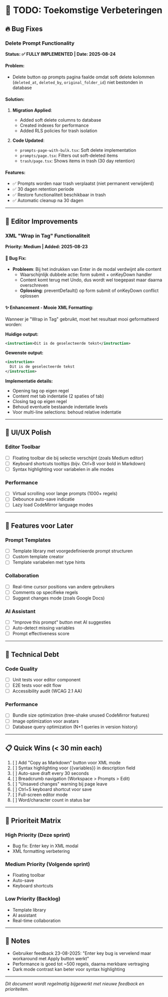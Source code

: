 # 📝 TODO: Toekomstige Verbeteringen

## 🔥 Bug Fixes

### Delete Prompt Functionality
**Status: ✅ FULLY IMPLEMENTED | Date: 2025-08-24**

#### Problem:
- Delete button op prompts pagina faalde omdat soft delete kolommen (`deleted_at`, `deleted_by`, `original_folder_id`) niet bestonden in database

#### Solution:
1. **Migration Applied**: 
   - Added soft delete columns to database
   - Created indexes for performance
   - Added RLS policies for trash isolation

2. **Code Updated**:
   - `prompts-page-with-bulk.tsx`: Soft delete implementation
   - `prompts/page.tsx`: Filters out soft-deleted items
   - `trash/page.tsx`: Shows items in trash (30 day retention)

#### Features:
- ✅ Prompts worden naar trash verplaatst (niet permanent verwijderd)
- ✅ 30 dagen retention periode
- ✅ Restore functionaliteit beschikbaar in trash
- ✅ Automatic cleanup na 30 dagen

---

## 🎯 Editor Improvements

### XML "Wrap in Tag" Functionaliteit
**Priority: Medium | Added: 2025-08-23**

#### 🐛 Bug Fix:
- **Probleem**: Bij het indrukken van Enter in de modal verdwijnt alle content
  - Waarschijnlijk dubbele actie: form submit + onKeyDown handler
  - Content komt terug met Undo, dus wordt wel toegepast maar daarna overschreven
  - **Oplossing**: preventDefault() op form submit of onKeyDown conflict oplossen

#### ✨ Enhancement - Mooie XML Formatting:
Wanneer je "Wrap in Tag" gebruikt, moet het resultaat mooi geformatteerd worden:

**Huidige output:**
```xml
<instruction>Dit is de geselecteerde tekst</instruction>
```

**Gewenste output:**
```xml
<instruction>
  Dit is de geselecteerde tekst
</instruction>
```

**Implementatie details:**
- Opening tag op eigen regel
- Content met tab indentatie (2 spaties of tab)
- Closing tag op eigen regel
- Behoud eventuele bestaande indentatie levels
- Voor multi-line selections: behoud relative indentatie

---

## 🎨 UI/UX Polish

### Editor Toolbar
- [ ] Floating toolbar die bij selectie verschijnt (zoals Medium editor)
- [ ] Keyboard shortcuts tooltips (bijv. Ctrl+B voor bold in Markdown)
- [ ] Syntax highlighting voor variabelen in alle modes

### Performance
- [ ] Virtual scrolling voor lange prompts (1000+ regels)
- [ ] Debounce auto-save indicatie
- [ ] Lazy load CodeMirror language modes

---

## 🚀 Features voor Later

### Prompt Templates
- [ ] Template library met voorgedefinieerde prompt structuren
- [ ] Custom template creator
- [ ] Template variabelen met type hints

### Collaboration
- [ ] Real-time cursor positions van andere gebruikers
- [ ] Comments op specifieke regels
- [ ] Suggest changes mode (zoals Google Docs)

### AI Assistant
- [ ] "Improve this prompt" button met AI suggesties
- [ ] Auto-detect missing variables
- [ ] Prompt effectiveness score

---

## 🔧 Technical Debt

### Code Quality
- [ ] Unit tests voor editor component
- [ ] E2E tests voor edit flow
- [ ] Accessibility audit (WCAG 2.1 AA)

### Performance
- [ ] Bundle size optimization (tree-shake unused CodeMirror features)
- [ ] Image optimization voor avatars
- [ ] Database query optimization (N+1 queries in version history)

---

## 📋 Quick Wins (< 30 min each)

1. [ ] Add "Copy as Markdown" button voor XML mode
2. [ ] Syntax highlighting voor {{variables}} in description field
3. [ ] Auto-save draft every 30 seconds
4. [ ] Breadcrumb navigation (Workspace > Prompts > Edit)
5. [ ] "Unsaved changes" warning bij page leave
6. [ ] Ctrl+S keyboard shortcut voor save
7. [ ] Full-screen editor mode
8. [ ] Word/character count in status bar

---

## 🎯 Prioriteit Matrix

### High Priority (Deze sprint)
- Bug fix: Enter key in XML modal
- XML formatting verbetering

### Medium Priority (Volgende sprint)
- Floating toolbar
- Auto-save
- Keyboard shortcuts

### Low Priority (Backlog)
- Template library
- AI assistant
- Real-time collaboration

---

## 📝 Notes

- Gebruiker feedback 23-08-2025: "Enter key bug is vervelend maar workaround met Apply button werkt"
- Performance is goed tot ~500 regels, daarna merkbare vertraging
- Dark mode contrast kan beter voor syntax highlighting

---

_Dit document wordt regelmatig bijgewerkt met nieuwe feedback en prioriteiten._